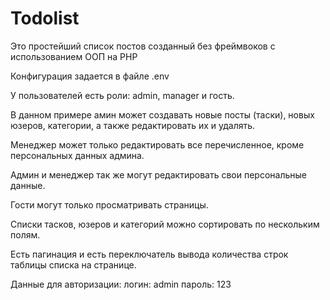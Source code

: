 # Todolist

Это простейший список постов созданный без фреймвоков с использованием ООП на PHP

Конфигурация задается в файле .env

У пользователей есть роли: admin, manager и гость.

В данном примере амин может создавать новые посты (таски), новых юзеров, категории, а также редактировать их и удалять.

Менеджер может только редактировать все перечисленное, кроме персональных данных админа.

Админ и менеджер так же могут редактировать свои персональные данные.

Гости могут только просматривать страницы.

Списки тасков, юзеров и категорий можно сортировать по нескольким полям.

Есть пагинация и есть переключатель вывода количества строк таблицы списка на странице.

Данные для авторизации: логин: admin пароль: 123

